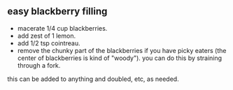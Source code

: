 easy blackberry filling
---
- macerate 1/4 cup blackberries.
- add zest of 1 lemon.
- add 1/2 tsp cointreau.
- remove the chunky part of the blackberries if you have picky eaters (the center of blackberries is kind of "woody"). you can do this by straining through a fork.

this can be added to anything and doubled, etc, as needed.
